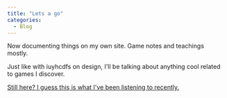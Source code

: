 ```yaml
--- 
title: "Lets a go"
categories:
  - Blog
---
```


Now documenting things on my own site. Game notes and teachings mostly.

Just like with iuyhcdfs on design, I'll be talking about anything cool related to games I discover.

<a href="https://www.youtube.com/playlist?list=PLq-fEiQjcdPcXdqQpyIMMtYGKbMSFAArP">Still here? I guess this is what I've been listening to recently.</a>
